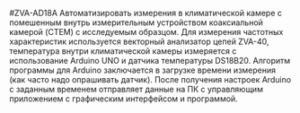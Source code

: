 #ZVA-AD18A
Автоматизировать измерения в климатической камере с помешенным внутрь измерительным устройством коаксиальной камерой (CTEM) с исследуемым образцом. Для измерения частотных характеристик используется векторный анализатор цепей ZVA-40, температура внутри климатической камеры измеряется с использование Arduino UNO и датчика температуры DS18B20. Алгоритм программы для Arduino заключается в загрузке времени измерения (как часто надо опрашивать датчик).  После получения настроек Arduino с заданным временем отправляет данные на ПК c управляющим приложением с графическим интерфейсом и программой.
